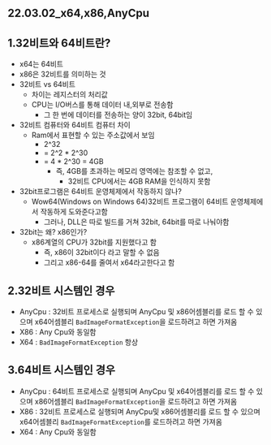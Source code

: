 ## 22.03.02_x64,x86,AnyCpu

## 1.32비트와 64비트란?

- x64는 64비트
- x86은 32비트를 의미하는 것
- 32비트 vs 64비트
  - 차이는 레지스터의 처리값
  - CPU는 I/O버스를 통해 데이터 내,외부로 전송함
    - 그 한 번에 데이터를 전송하는 양이 32bit, 64bit임
- 32비트 컴퓨터와 64비트 컴퓨터 차이
  - Ram에서 표현할 수 있는 주소값에서 보임
    - 2^32 
    - = 2^2 * 2^30
    - = 4 * 2^30 = 4GB
      - 즉, 4GB를 초과하는 메모리 영역에는 참조할 수 없고,
        - 32비트 CPU에서는 4GB RAM을 인식하지 못함
- 32bit프로그램은 64비트 운영체제에서 작동하지 않나?
  - Wow64(Windows on Windows 64)32비트 프로그램이 64비트 운영체제에서 작동하게 도와준다고함
    - 그러나, DLL은 따로 빌드를 거쳐 32bit, 64bit를 따로 나눠야함
- 32bit는 왜? x86인가?
  - x86계열의 CPU가 32bit를 지원했다고 함
    - 즉, x86이 32bit이다 라고 말할 수 없음
    - 그리고 x86-64를 줄여서 x64라고한다고 함

## 2.32비트 시스템인 경우

- AnyCpu : 32비트 프로세스로 실행되며 AnyCpu 및 x86어셈블리를 로드 할 수 있으며 x64어셈블리 `BadImageFormatException`을 로드하려고 하면 가져옴
- X86 : Any Cpu와 동일함
- X64 : `BadImageFormatException` 항상

## 3.64비트 시스템인 경우

- AnyCpu : 64비트 프로세스로 실행되며 AnyCpu 및 x64어셈블리를 로드 할 수 있으며 x86어셈블리 `BadImageFormatException`을 로드하려고 하면 가져옴
- X86 : 32비트 프로세스로 실행되며 AnyCpu및 x86어셈블리를 로드 할 수 있으며 x64어셈블리 `BadImageFormatException`를 로드하려고 하면 가져옴
- X64 : Any Cpu와 동일함

